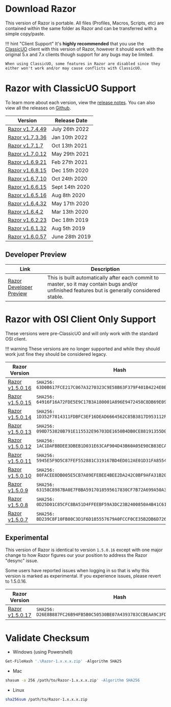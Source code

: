 # Download Razor

This version of Razor is portable. All files (Profiles, Macros, Scripts, etc) are contained within the same folder as Razor and can be transferred with a simple copy/paste.

!!! hint "Client Support"
    It's **highly recommended** that you use the [ClassicUO](https://github.com/ClassicUO/ClassicUO) client with this version of Razor, however it should work with the original 5.x and 7.x clients though support for any bugs may be limited.

    When using ClassicUO, some features in Razor are disabled since they either won't work and/or may cause conflicts with ClassicUO.

# Razor with ClassicUO Support

To learn more about each version, view the [release notes](releasenotes.md). You can also view all the releases on [Github](https://github.com/markdwags/Razor/releases).

| Version                                                                      | Release Date   |
| ---------------------------------------------------------------------------- | -------------- |
| [Razor v1.7.4.49](https://github.com/markdwags/Razor/releases/tag/v1.7.4.49)   | July 26th 2022  |
| [Razor v1.7.3.36](https://github.com/markdwags/Razor/releases/tag/v1.7.3.36)   | Jan 10th 2022  |
| [Razor v1.7.1.7](https://github.com/markdwags/Razor/releases/tag/v1.7.1.7)   | Oct 13th 2021  |
| [Razor v1.7.0.12](https://github.com/markdwags/Razor/releases/tag/v1.7.0.12) | May 29th 2021  |
| [Razor v1.6.9.21](https://github.com/markdwags/Razor/releases/tag/v1.6.9.21) | Feb 27th 2021  |
| [Razor v1.6.8.15](https://github.com/markdwags/Razor/releases/tag/v1.6.8.15) | Dec 15th 2020  |
| [Razor v1.6.7.10](https://github.com/markdwags/Razor/releases/tag/v1.6.7.10) | Oct 24th 2020  |
| [Razor v1.6.6.15](https://github.com/markdwags/Razor/releases/tag/v1.6.6.15) | Sept 14th 2020 |
| [Razor v1.6.5.16](https://github.com/markdwags/Razor/releases/tag/v1.6.5.16) | Aug 8th 2020   |
| [Razor v1.6.4.32](https://github.com/markdwags/Razor/releases/tag/v1.6.4.32) | May 17th 2020  |
| [Razor v1.6.4.2](https://github.com/markdwags/Razor/releases/tag/v1.6.4.2)   | Mar 13th 2020  |
| [Razor v1.6.2.23](https://github.com/markdwags/Razor/releases/tag/1.6.2.23)  | Dec 18th 2019  |
| [Razor v1.6.1.32](https://github.com/markdwags/Razor/releases/tag/v1.6.1.32) | Aug 5th 2019   |
| [Razor v1.6.0.57](https://github.com/markdwags/Razor/releases/tag/v1.6.0.57) | June 28th 2019 |

## Developer Preview

| Link                                                                                         | Description                                                                                                                                    |
| -------------------------------------------------------------------------------------------- | ---------------------------------------------------------------------------------------------------------------------------------------------- |
| [Razor Developer Preview](https://github.com/markdwags/Razor/releases/tag/Razor-dev-preview) | This is built automatically after each commit to master, so it may contain bugs and/or unfinished features but is generally considered stable. |

# Razor with OSI Client Only Support

These versions were pre-ClassicUO and will only work with the standard OSI client.

!!! warning
    These versions are no longer supported and while they should work just fine they should be considered legacy.

| Razor Version                                                       | Hash                                                                       |
| ------------------------------------------------------------------- | -------------------------------------------------------------------------- |
| [Razor v1.5.0.16](https://www.razorce.com/Razor_UOR_CE-1.5.0.16.zip) | `SHA256: 63D0B617FCE217C067A3270323C9E58B63F379F401B4224E0EA937DAA7871B8B` |
| [Razor v1.5.0.15](https://www.razorce.com/Razor_UOR_CE-1.5.0.15.zip) | `SHA256: 64916F16A72FDE5E9C17B3A180001A896E9472458C8DB69E09DC7E37D78A6B30` |
| [Razor v1.5.0.14](https://www.razorce.com/Razor_UOR_CE-1.5.0.14.zip) | `SHA256: 1D352F7814311FDBFC3EF16DEAD6664562C85B3817D953112F687099A98D104A` |
| [Razor v1.5.0.13](https://www.razorce.com/Razor_UOR_CE-1.5.0.13.zip) | `SHA256: 090D753820B791E115532E96703DE1650B4DB0CE88191355D0F65A5799A51571` |
| [Razor v1.5.0.12](https://www.razorce.com/Razor_UOR_CE-1.5.0.12.zip) | `SHA256: 1AC1DAFBBDEE3DBEB1D031E63CAF904D43B60A05E98CB83ECA4872F892BD4F36` |
| [Razor v1.5.0.11](https://www.razorce.com/Razor_UOR_CE-1.5.0.11.zip) | `SHA256: 5945E5F9D5C87FEF552881C319167BD4ED012AE01D31FA855449B034129F7225` |
| [Razor v1.5.0.10](https://www.razorce.com/Razor_UOR_CE-1.5.0.10.zip) | `SHA256: 80FACEE8DB005E5CB7A89EFEBEE4BEE2DA242C0BF9AFA31B20ADEBEC44ED7FEF` |
| [Razor v1.5.0.9](https://www.razorce.com/Razor_UOR_CE-1.5.0.9.zip)   | `SHA256: 63158C8987BA0E7FBBA5917018595617830CF7B72A699A50A34F79A943365EE0` |
| [Razor v1.5.0.8](https://www.razorce.com/Razor_UOR_CE-1.5.0.8.zip)   | `SHA256: 0D25D01C85CFC8BA51D4FFEEBF59A3DC23B2400850A4B41C613DFC50AFAD5487` |
| [Razor v1.5.0.7](https://www.razorce.com/Razor_UOR_CE-1.5.0.7.zip)   | `SHA256: BD239C8F10FB80C3D1F6D185557679A0FCCF0CE35B2DB6D726B0DB0DB8BE7B7A` |

## Experimental

This version of Razor is identical to version `1.5.0.16` except with one major change to how Razor figures our your position to address the Razor "desync" issue.

Some users have reported issues when logging in so that is why this version is marked as experimental. If you experience issues, please revert to 1.5.0.16.

| Razor Version                                                       | Hash                                                                       |
| ------------------------------------------------------------------- | -------------------------------------------------------------------------- |
| [Razor v1.5.0.17](https://www.razorce.com/Razor_UOR_CE-1.5.0.17.zip) | `SHA256: D26E8B887FC26B94FB5B0C50530BE07A4393783CCBEAA9C3FD5B38171A857571` |

# Validate Checksum

- Windows (using Powershell)

```powershell
Get-FileHash '.\Razor-1.x.x.x.zip' -Algorithm SHA25
```

- Mac

```bash
shasum -a 256 /path/to/Razor-1.x.x.x.zip' -Algorithm SHA256
```

- Linux

```bash
sha256sum /path/to/Razor-1.x.x.x.zip
```

